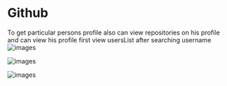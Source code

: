 # Github
To get particular persons profile also can view repositories on his profile and can view his profile
first view usersList after searching username
![images](Screenshot(49).PNG)


![images](Screenshot(50).PNG)


![images](Screenshot(51).PNG)
